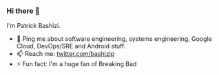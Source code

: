 ### Hi there 👋

I'm Patrick Bashizi.

- 💬 Ping me about software engineering, systems engineering, Google Cloud, DevOps/SRE and Android stuff.
- 📫 Reach me: [twitter.com/bashizip](https://twitter.com/bashizip)
- ⚡️ Fun fact: I'm a huge fan of Breaking Bad
